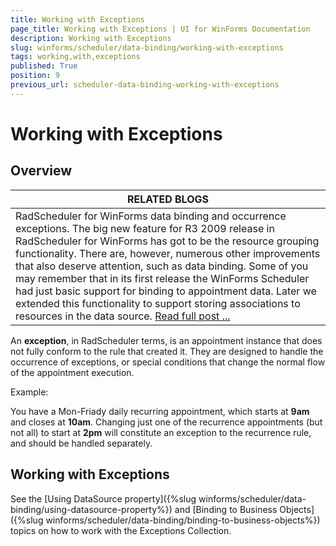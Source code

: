 ```yaml
---
title: Working with Exceptions
page_title: Working with Exceptions | UI for WinForms Documentation
description: Working with Exceptions
slug: winforms/scheduler/data-binding/working-with-exceptions
tags: working,with,exceptions
published: True
position: 9
previous_url: scheduler-data-binding-working-with-exceptions
---
```


# Working with Exceptions

## Overview

|RELATED BLOGS|
| ---- | 
|RadScheduler for WinForms data binding and occurrence exceptions. The big new feature for R3 2009 release in RadScheduler for WinForms has got to be the resource grouping functionality. There are, however, numerous other improvements that also deserve attention, such as data binding. Some of you may remember that in its first release the WinForms Scheduler had just basic support for binding to appointment data. Later we extended this functionality to support storing associations to resources in the data source. [Read full post ...](http://blogs.telerik.com/winformsteam/posts/09-11-04/radscheduler_for_winforms_data_binding_and_occurrence_exceptions.aspx)|

An __exception__, in RadScheduler terms, is an appointment instance that does not fully conform to the rule that created it. They are designed to handle the occurrence of exceptions, or special conditions that change the normal flow of the appointment execution.

Example:

You have a Mon-Friady daily recurring appointment, which starts at __9am__ and closes at __10am__. Changing just one of the recurrence appointments (but not all) to start at __2pm__ will constitute an exception to the recurrence rule, and should be handled separately.

## Working with Exceptions

See the [Using DataSource property]({%slug winforms/scheduler/data-binding/using-datasource-property%}) and [Binding to Business Objects]({%slug winforms/scheduler/data-binding/binding-to-business-objects%}) topics on how to work with the Exceptions Collection.
